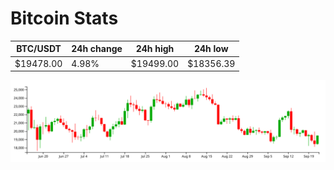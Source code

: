 # Bitcoin Stats

BTC/USDT|24h change|24h high|24h low|
|---|---|---|---|
|$19478.00|4.98%|$19499.00|$18356.39|

<img src="./chart.svg">
